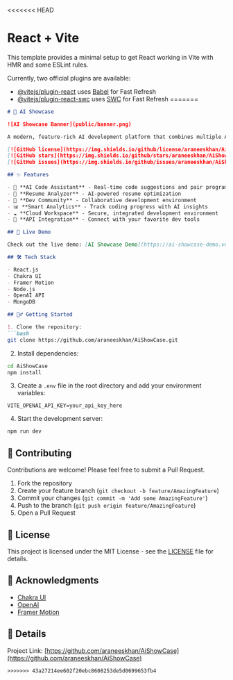 <<<<<<< HEAD
# React + Vite

This template provides a minimal setup to get React working in Vite with HMR and some ESLint rules.

Currently, two official plugins are available:

- [@vitejs/plugin-react](https://github.com/vitejs/vite-plugin-react/blob/main/packages/plugin-react/README.md) uses [Babel](https://babeljs.io/) for Fast Refresh
- [@vitejs/plugin-react-swc](https://github.com/vitejs/vite-plugin-react-swc) uses [SWC](https://swc.rs/) for Fast Refresh
=======

```markdown:README.md
# 🤖 AI Showcase

![AI Showcase Banner](public/banner.png)

A modern, feature-rich AI development platform that combines multiple AI-powered tools to enhance developer productivity.

[![GitHub license](https://img.shields.io/github/license/araneeskhan/AiShowCase)](https://github.com/araneeskhan/AiShowCase/blob/main/LICENSE)
[![GitHub stars](https://img.shields.io/github/stars/araneeskhan/AiShowCase)](https://github.com/araneeskhan/AiShowCase/stargazers)
[![GitHub issues](https://img.shields.io/github/issues/araneeskhan/AiShowCase)](https://github.com/araneeskhan/AiShowCase/issues)

## ✨ Features

- 🎯 **AI Code Assistant** - Real-time code suggestions and pair programming
- 📝 **Resume Analyzer** - AI-powered resume optimization
- 👥 **Dev Community** - Collaborative development environment
- 📊 **Smart Analytics** - Track coding progress with AI insights
- ☁️ **Cloud Workspace** - Secure, integrated development environment
- 🔌 **API Integration** - Connect with your favorite dev tools

## 🚀 Live Demo

Check out the live demo: [AI Showcase Demo](https://ai-showcase-demo.vercel.app)

## 🛠️ Tech Stack

- React.js
- Chakra UI
- Framer Motion
- Node.js
- OpenAI API
- MongoDB

## 🏃‍♂️ Getting Started

1. Clone the repository:
```bash
git clone https://github.com/araneeskhan/AiShowCase.git
```

2. Install dependencies:
```bash
cd AiShowCase
npm install
```

3. Create a `.env` file in the root directory and add your environment variables:
```env
VITE_OPENAI_API_KEY=your_api_key_here
```

4. Start the development server:
```bash
npm run dev
```

## 🤝 Contributing

Contributions are welcome! Please feel free to submit a Pull Request.

1. Fork the repository
2. Create your feature branch (`git checkout -b feature/AmazingFeature`)
3. Commit your changes (`git commit -m 'Add some AmazingFeature'`)
4. Push to the branch (`git push origin feature/AmazingFeature`)
5. Open a Pull Request

## 📝 License

This project is licensed under the MIT License - see the [LICENSE](LICENSE) file for details.

## 👏 Acknowledgments

- [Chakra UI](https://chakra-ui.com/)
- [OpenAI](https://openai.com/)
- [Framer Motion](https://www.framer.com/motion/)

## 📧 Details
Project Link: [https://github.com/araneeskhan/AiShowCase](https://github.com/araneeskhan/AiShowCase)
```
>>>>>>> 43a27214ee602f20ebc8608253de5d0699653fb4
